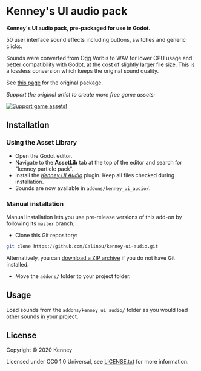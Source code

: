 # Kenney's UI audio pack

**Kenney's UI audio pack, pre-packaged for use in Godot.**

50 user interface sound effects including buttons, switches and generic clicks.

Sounds were converted from Ogg Vorbis to WAV for lower CPU usage and better
compatibility with Godot, at the cost of slightly larger file size. This is a
lossless conversion which keeps the original sound quality.

See [this page](https://kenney.nl/assets/ui-audio) for the original package.

*Support the original artist to create more free game assets:*

[![Support game assets!](https://kenney.nl/data/oga/donation.png)](http://donate.kenney.nl/)

## Installation

### Using the Asset Library

- Open the Godot editor.
- Navigate to the **AssetLib** tab at the top of the editor and search for
  "kenney particle pack".
- Install the
  [*Kenney UI Audio*](https://godotengine.org/asset-library/asset/xxx)
  plugin. Keep all files checked during installation.
- Sounds are now available in `addons/kenney_ui_audio/`.

### Manual installation

Manual installation lets you use pre-release versions of this add-on by
following its `master` branch.

- Clone this Git repository:

```bash
git clone https://github.com/Calinou/kenney-ui-audio.git
```

Alternatively, you can
[download a ZIP archive](https://github.com/Calinou/kenney-ui-audio/archive/master.zip)
if you do not have Git installed.

- Move the `addons/` folder to your project folder.

## Usage

Load sounds from the `addons/kenney_ui_audio/` folder as you would
load other sounds in your project.

## License

Copyright © 2020 Kenney

Licensed under CC0 1.0 Universal, see [LICENSE.txt](LICENSE.txt) for more information.
